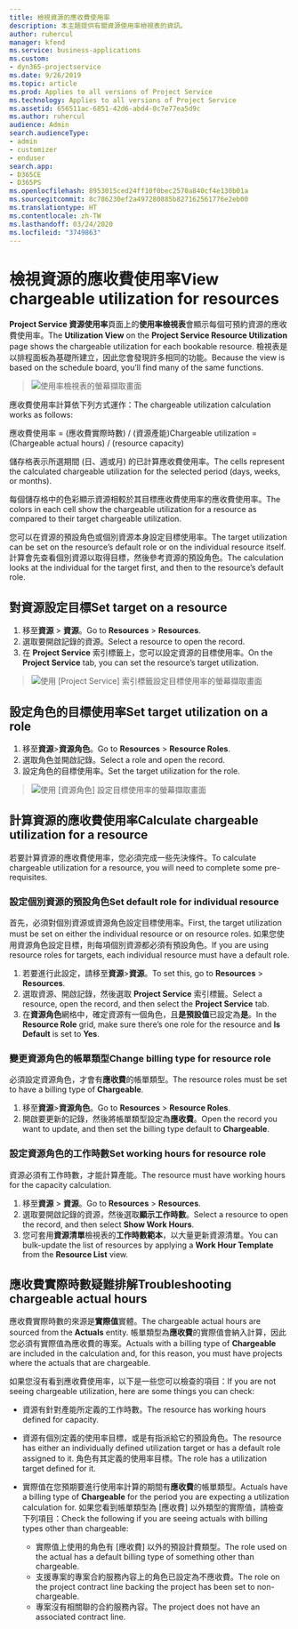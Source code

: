 ```yaml
---
title: 檢視資源的應收費使用率
description: 本主題提供有關資源使用率檢視表的資訊。
author: ruhercul
manager: kfend
ms.service: business-applications
ms.custom:
- dyn365-projectservice
ms.date: 9/26/2019
ms.topic: article
ms.prod: Applies to all versions of Project Service
ms.technology: Applies to all versions of Project Service
ms.assetid: 656511ac-6851-42d6-abd4-0c7e77ea5d9c
ms.author: ruhercul
audience: Admin
search.audienceType:
- admin
- customizer
- enduser
search.app:
- D365CE
- D365PS
ms.openlocfilehash: 8953015ced24ff10f0bec2570a840cf4e130b01a
ms.sourcegitcommit: 8c786230ef2a497280885b827162561776e2eb00
ms.translationtype: HT
ms.contentlocale: zh-TW
ms.lasthandoff: 03/24/2020
ms.locfileid: "3749863"
---
```

# <a name="view-chargeable-utilization-for-resources"></a><span data-ttu-id="90ec5-103">檢視資源的應收費使用率</span><span class="sxs-lookup"><span data-stu-id="90ec5-103">View chargeable utilization for resources</span></span>
 
<span data-ttu-id="90ec5-104">**Project Service 資源使用率**頁面上的**使用率檢視表**會顯示每個可預約資源的應收費使用率。</span><span class="sxs-lookup"><span data-stu-id="90ec5-104">The **Utilization View** on the **Project Service Resource Utilization** page shows the chargeable utilization for each bookable resource.</span></span> <span data-ttu-id="90ec5-105">檢視表是以排程面板為基礎所建立，因此您會發現許多相同的功能。</span><span class="sxs-lookup"><span data-stu-id="90ec5-105">Because the view is based on the schedule board, you’ll find many of the same functions.</span></span>

> ![使用率檢視表的螢幕擷取畫面](media/FAQ-utilization-1.png)
 

<span data-ttu-id="90ec5-107">應收費使用率計算依下列方式運作：</span><span class="sxs-lookup"><span data-stu-id="90ec5-107">The chargeable utilization calculation works as follows:</span></span>

   <span data-ttu-id="90ec5-108">應收費使用率 = (應收費實際時數) / (資源產能)</span><span class="sxs-lookup"><span data-stu-id="90ec5-108">Chargeable utilization = (Chargeable actual hours) / (resource capacity)</span></span>

<span data-ttu-id="90ec5-109">儲存格表示所選期間 (日、週或月) 的已計算應收費使用率。</span><span class="sxs-lookup"><span data-stu-id="90ec5-109">The cells represent the calculated chargeable utilization for the selected period (days, weeks, or months).</span></span>

<span data-ttu-id="90ec5-110">每個儲存格中的色彩顯示資源相較於其目標應收費使用率的應收費使用率。</span><span class="sxs-lookup"><span data-stu-id="90ec5-110">The colors in each cell show the chargeable utilization for a resource as compared to their target chargeable utilization.</span></span> 

<span data-ttu-id="90ec5-111">您可以在資源的預設角色或個別資源本身設定目標使用率。</span><span class="sxs-lookup"><span data-stu-id="90ec5-111">The target utilization can be set on the resource’s default role or on the individual resource itself.</span></span> <span data-ttu-id="90ec5-112">計算會先查看個別資源以取得目標，然後參考資源的預設角色。</span><span class="sxs-lookup"><span data-stu-id="90ec5-112">The calculation looks at the individual for the target first, and then to the resource’s default role.</span></span>

## <a name="set-target-on-a-resource"></a><span data-ttu-id="90ec5-113">對資源設定目標</span><span class="sxs-lookup"><span data-stu-id="90ec5-113">Set target on a resource</span></span>

1. <span data-ttu-id="90ec5-114">移至**資源** \> **資源**。</span><span class="sxs-lookup"><span data-stu-id="90ec5-114">Go to **Resources** \> **Resources**.</span></span> 
2. <span data-ttu-id="90ec5-115">選取要開啟記錄的資源。</span><span class="sxs-lookup"><span data-stu-id="90ec5-115">Select a resource to open the record.</span></span> 
3. <span data-ttu-id="90ec5-116">在 **Project Service** 索引標籤上，您可以設定資源的目標使用率。</span><span class="sxs-lookup"><span data-stu-id="90ec5-116">On the **Project Service** tab, you can set the resource’s target utilization.</span></span>

> ![使用 [Project Service] 索引標籤設定目標使用率的螢幕擷取畫面](media/FAQ-utilization-2.png)
 
## <a name="set-target-utilization-on-a-role"></a><span data-ttu-id="90ec5-118">設定角色的目標使用率</span><span class="sxs-lookup"><span data-stu-id="90ec5-118">Set target utilization on a role</span></span>

1. <span data-ttu-id="90ec5-119">移至**資源**\>**資源角色**。</span><span class="sxs-lookup"><span data-stu-id="90ec5-119">Go to **Resources** \> **Resource Roles**.</span></span> 
2. <span data-ttu-id="90ec5-120">選取角色並開啟記錄。</span><span class="sxs-lookup"><span data-stu-id="90ec5-120">Select a role and open the record.</span></span> 
3. <span data-ttu-id="90ec5-121">設定角色的目標使用率。</span><span class="sxs-lookup"><span data-stu-id="90ec5-121">Set the target utilization for the role.</span></span>

> ![使用 [資源角色] 設定目標使用率的螢幕擷取畫面](media/FAQ-utilization-3.png)
 
## <a name="calculate-chargeable-utilization-for-a-resource"></a><span data-ttu-id="90ec5-123">計算資源的應收費使用率</span><span class="sxs-lookup"><span data-stu-id="90ec5-123">Calculate chargeable utilization for a resource</span></span>

<span data-ttu-id="90ec5-124">若要計算資源的應收費使用率，您必須完成一些先決條件。</span><span class="sxs-lookup"><span data-stu-id="90ec5-124">To calculate chargeable utilization for a resource, you will need to complete some pre-requisites.</span></span> 

### <a name="set-default-role-for-individual-resource"></a><span data-ttu-id="90ec5-125">設定個別資源的預設角色</span><span class="sxs-lookup"><span data-stu-id="90ec5-125">Set default role for individual resource</span></span>

<span data-ttu-id="90ec5-126">首先，必須對個別資源或資源角色設定目標使用率。</span><span class="sxs-lookup"><span data-stu-id="90ec5-126">First, the target utilization must be set on either the individual resource or on resource roles.</span></span> <span data-ttu-id="90ec5-127">如果您使用資源角色設定目標，則每項個別資源都必須有預設角色。</span><span class="sxs-lookup"><span data-stu-id="90ec5-127">If you are using resource roles for targets, each individual resource must have a default role.</span></span> 

1. <span data-ttu-id="90ec5-128">若要進行此設定，請移至**資源**\>**資源**。</span><span class="sxs-lookup"><span data-stu-id="90ec5-128">To set this, go to **Resources** \> **Resources**.</span></span> 
2. <span data-ttu-id="90ec5-129">選取資源、開啟記錄，然後選取 **Project Service** 索引標籤。</span><span class="sxs-lookup"><span data-stu-id="90ec5-129">Select a resource, open the record, and then select the **Project Service** tab.</span></span> 
3. <span data-ttu-id="90ec5-130">在**資源角色**網格中，確定資源有一個角色，且**是預設值**已設定為**是**。</span><span class="sxs-lookup"><span data-stu-id="90ec5-130">In the **Resource Role** grid, make sure there’s one role for the resource and **Is Default** is set to **Yes**.</span></span>
 
### <a name="change-billing-type-for-resource-role"></a><span data-ttu-id="90ec5-131">變更資源角色的帳單類型</span><span class="sxs-lookup"><span data-stu-id="90ec5-131">Change billing type for resource role</span></span>

<span data-ttu-id="90ec5-132">必須設定資源角色，才會有**應收費**的帳單類型。</span><span class="sxs-lookup"><span data-stu-id="90ec5-132">The resource roles must be set to have a billing type of **Chargeable**.</span></span> 

1. <span data-ttu-id="90ec5-133">移至**資源**\>**資源角色**。</span><span class="sxs-lookup"><span data-stu-id="90ec5-133">Go to **Resources** \> **Resource Roles**.</span></span> 
2. <span data-ttu-id="90ec5-134">開啟要更新的記錄，然後將帳單類型設定為**應收費**。</span><span class="sxs-lookup"><span data-stu-id="90ec5-134">Open the record you want to update, and then set the billing type default to **Chargeable**.</span></span>

### <a name="set-working-hours-for-resource-role"></a><span data-ttu-id="90ec5-135">設定資源角色的工作時數</span><span class="sxs-lookup"><span data-stu-id="90ec5-135">Set working hours for resource role</span></span>
 
<span data-ttu-id="90ec5-136">資源必須有工作時數，才能計算產能。</span><span class="sxs-lookup"><span data-stu-id="90ec5-136">The resource must have working hours for the capacity calculation.</span></span> 

1. <span data-ttu-id="90ec5-137">移至**資源** \> **資源**。</span><span class="sxs-lookup"><span data-stu-id="90ec5-137">Go to **Resources** \> **Resources**.</span></span> 
2. <span data-ttu-id="90ec5-138">選取要開啟記錄的資源，然後選取**顯示工作時數**。</span><span class="sxs-lookup"><span data-stu-id="90ec5-138">Select a resource to open the record, and then select **Show Work Hours**.</span></span> 
3. <span data-ttu-id="90ec5-139">您可套用**資源清單**檢視表的**工作時數範本**，以大量更新資源清單。</span><span class="sxs-lookup"><span data-stu-id="90ec5-139">You can bulk-update the list of resources by applying a **Work Hour Template** from the **Resource List** view.</span></span>

## <a name="troubleshooting-chargeable-actual-hours"></a><span data-ttu-id="90ec5-140">應收費實際時數疑難排解</span><span class="sxs-lookup"><span data-stu-id="90ec5-140">Troubleshooting chargeable actual hours</span></span>

<span data-ttu-id="90ec5-141">應收費實際時數的來源是**實際值**實體。</span><span class="sxs-lookup"><span data-stu-id="90ec5-141">The chargeable actual hours are sourced from the **Actuals** entity.</span></span> <span data-ttu-id="90ec5-142">帳單類型為**應收費**的實際值會納入計算，因此您必須有實際值為應收費的專案。</span><span class="sxs-lookup"><span data-stu-id="90ec5-142">Actuals with a billing type of **Chargeable** are included in the calculation and, for this reason, you must have projects where the actuals that are chargeable.</span></span>

<span data-ttu-id="90ec5-143">如果您沒有看到應收費使用率，以下是一些您可以檢查的項目：</span><span class="sxs-lookup"><span data-stu-id="90ec5-143">If you are not seeing chargeable utilization, here are some things you can check:</span></span>

- <span data-ttu-id="90ec5-144">資源有針對產能所定義的工作時數。</span><span class="sxs-lookup"><span data-stu-id="90ec5-144">The resource has working hours defined for capacity.</span></span>
- <span data-ttu-id="90ec5-145">資源有個別定義的使用率目標，或是有指派給它的預設角色。</span><span class="sxs-lookup"><span data-stu-id="90ec5-145">The resource has either an individually defined utilization target or has a default role assigned to it.</span></span> <span data-ttu-id="90ec5-146">角色有其定義的使用率目標。</span><span class="sxs-lookup"><span data-stu-id="90ec5-146">The role has a utilization target defined for it.</span></span>
- <span data-ttu-id="90ec5-147">實際值在您預期要進行使用率計算的期間有**應收費**的帳單類型。</span><span class="sxs-lookup"><span data-stu-id="90ec5-147">Actuals have a billing type of **Chargeable** for the period you are expecting a utilization calculation for.</span></span> <span data-ttu-id="90ec5-148">如果您看到帳單類型為 [應收費] 以外類型的實際值，請檢查下列項目：</span><span class="sxs-lookup"><span data-stu-id="90ec5-148">Check the following if you are seeing actuals with billing types other than chargeable:</span></span>

  - <span data-ttu-id="90ec5-149">實際值上使用的角色有 [應收費] 以外的預設計費類型。</span><span class="sxs-lookup"><span data-stu-id="90ec5-149">The role used on the actual has a default billing type of something other than chargeable.</span></span>
  - <span data-ttu-id="90ec5-150">支援專案的專案合約服務內容上的角色已設定為不應收費。</span><span class="sxs-lookup"><span data-stu-id="90ec5-150">The role on the project contract line backing the project has been set to non-chargeable.</span></span>
  - <span data-ttu-id="90ec5-151">專案沒有相關聯的合約服務內容。</span><span class="sxs-lookup"><span data-stu-id="90ec5-151">The project does not have an associated contract line.</span></span>

